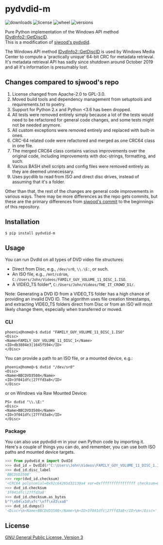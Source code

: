 # pydvdid-m

![downloads](https://pepy.tech/badge/pydvdid-m)
![license](https://img.shields.io/pypi/l/pydvdid-m.svg)
![wheel](https://img.shields.io/pypi/wheel/pydvdid-m.svg)
![versions](https://img.shields.io/pypi/pyversions/pydvdid-m.svg)

Pure Python implementation of the Windows API method [IDvdInfo2::GetDiscID].  
This is a modification of [sjwood's pydvdid](https://github.com/sjwood/pydvdid).

The Windows API method [IDvdInfo2::GetDiscID] is used by Windows Media Center to compute a
'practically unique' 64-bit CRC for metadata retrieval. It's metadata retrieval API has
sadly since shutdown around October 2019 and all it's information is presumably lost.

  [IDvdInfo2::GetDiscID]: <https://docs.microsoft.com/en-us/windows/win32/api/strmif/nf-strmif-idvdinfo2-getdiscid>

## Changes compared to sjwood's repo

1. License changed from Apache-2.0 to GPL-3.0.
2. Moved build tools and dependency management from setuptools and requirements.txt to poetry.
3. Support for Python 2.x and Python <3.6 has been dropped. 
4. All tests were removed entirely simply because a lot of the tests would need to be refactored
   for general code changes, and some tests might not be needed anymore.
5. All custom exceptions were removed entirely and replaced with built-in ones.
6. CRC-64 related code were refactored and merged as one CRC64 class in one file.
7. The merged CRC64 class contains various improvements over the original code, including
   improvements with doc-strings, formatting, and such.
8. Various BASH shell scripts and config files were removed entirely as they are deemed unnecessary.
9. Uses pycdlib to read from ISO and direct disc drives, instead of assuming that it's a folder.

Other than that, the rest of the changes are general code improvements in various ways.
There may be more differences as the repo gets commits, but these are the primary differences from
[sjwood's commit](https://github.com/sjwood/pydvdid/commit/03914fb7e24283c445e5af724f9d919b23caaf95) to
the beginnings of this repository.

## Installation

```shell
$ pip install pydvdid-m
```

## Usage

You can run DvdId on all types of DVD video file structures:

- Direct from Disc, e.g., `/dev/sr0`, `\\.\E:`, or such.
- An ISO file, e.g., `/mnt/cdrom`, `C:/Users/John/Videos/FAMILY_GUY_VOLUME_11_DISC_1.ISO`.
- A VIDEO_TS folder*, `C:/Users/John/Videos/THE_IT_CROWD_D1/`.

Note: Generating a DVD ID from a VIDEO_TS folder has a high chance of providing an
invalid DVD ID. The algorithm uses file creation timestamps, and extracting VIDEO_TS folders
direct from Disc or from an ISO will most likely change them, especially when transferred or moved.

### CLI

```shell
phoenix@home@~$ dvdid "FAMILY_GUY_VOLUME_11_DISC_1.ISO"
<Disc>
<Name>FAMILY_GUY_VOLUME_11_DISC_1</Name>
<ID>db3804e3|1645f594</ID>
</Disc>
```

You can provide a path to an ISO file, or a mounted device, e.g.:

```shell
phoenix@home@~$ dvdid "/dev/sr0"
<Disc>
<Name>BBCDVD3508</Name>
<ID>3f041dfc|27ffd3a8</ID>
</Disc>
```

or on Windows via Raw Mounted Device:

```shell
PS> dvdid "\\.\E:"
<Disc>
<Name>BBCDVD3508</Name>
<ID>3f041dfc|27ffd3a8</ID>
</Disc>
```

### Package

You can also use pydvdid-m in your own Python code by importing it.  
Here's a couple of things you can do, and remember, you can use both ISO paths and mounted device targets.

```python
>>> from pydvdid_m import DvdId
>>> dvd_id = DvdId(r"C:\Users\John\Videos\FAMILY_GUY_VOLUME_11_DISC_1.ISO")
>>> dvd_id.disc_label
'BBCDVD3508'
>>> repr(dvd_id.checksum)
'<CRC64 polynomial=0x92c64265d32139a4 xor=0xffffffffffffffff checksum=0x3f041dfc27ffd3a8>'
>>> dvd_id.checksum
'3f041dfc|27ffd3a8'
>>> dvd_id.checksum.as_bytes
b"?\x04\x1d\xfc'\xff\xd3\xa8"
>>> dvd_id.dumps()
'<Disc>\n<Name>BBCDVD3508</Name>\n<ID>3f041dfc|27ffd3a8</ID>\n</Disc>'
```

## License

[GNU General Public License, Version 3](https://raw.githubusercontent.com/rlaphoenix/pydvdid-m/master/LICENSE)
